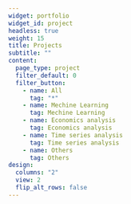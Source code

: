 ```yaml
---
widget: portfolio
widget_id: project
headless: true
weight: 15
title: Projects
subtitle: ""
content:
  page_type: project
  filter_default: 0
  filter_button:
    - name: All
      tag: "*"
    - name: Mechine Learning
      tag: Mechine Learning
    - name: Economics analysis
      tag: Economics analysis
    - name: Time series analysis
      tag: Time series analysis
    - name: Others
      tag: Others
design:
  columns: "2"
  view: 2
  flip_alt_rows: false
---
```

